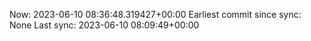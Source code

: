 Now: 2023-06-10 08:36:48.319427+00:00 Earliest commit since sync: None Last sync: 2023-06-10 08:09:49+00:00
